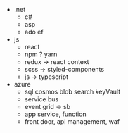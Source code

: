 * .net
  * c#
  * asp
  * ado ef
* js
  * react
  * npm ? yarn
  * redux -> react context
  * scss -> styled-components
  * js -> typescript
* azure
  * sql cosmos blob search keyVault
  * service bus
  * event grid -> sb
  * app service, function
  * front door, api management, waf

